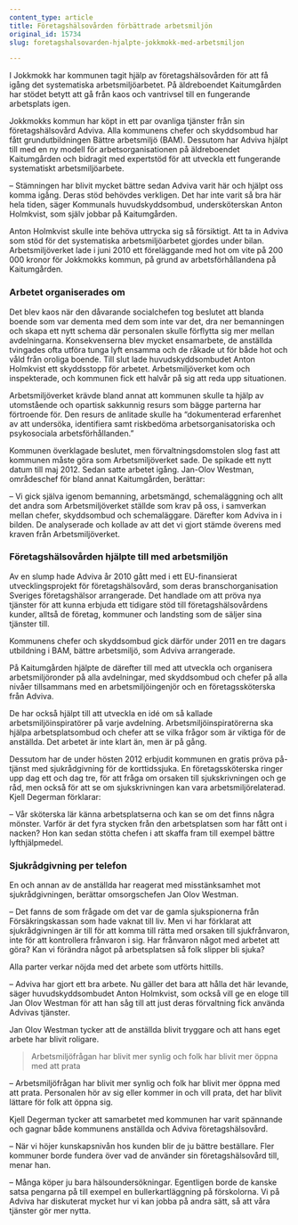 ```yaml
---
content_type: article
title: Företagshälsovården förbättrade arbetsmiljön
original_id: 15734
slug: foretagshalsovarden-hjalpte-jokkmokk-med-arbetsmiljon

---
```


I Jokkmokk har kommunen tagit hjälp av företagshälsovården för att få igång det systematiska arbetsmiljöarbetet. På äldreboendet Kaitumgården har stödet betytt att gå från kaos och vantrivsel till en fungerande arbetsplats igen.

Jokkmokks kommun har köpt in ett par ovanliga tjänster från sin företagshälsovård Adviva. Alla kommunens chefer och skyddsombud har fått grundutbildningen Bättre arbetsmiljö (BAM). Dessutom har Adviva hjälpt till med en ny modell för arbetsorganisationen på äldreboendet Kaitumgården och bidragit med expertstöd för att utveckla ett fungerande systematiskt arbetsmiljöarbete.

– Stämningen har blivit mycket bättre sedan Adviva varit här och hjälpt oss komma igång. Deras stöd behövdes verkligen. Det har inte varit så bra här hela tiden, säger Kommunals huvudskyddsombud, undersköterskan Anton Holmkvist, som själv jobbar på Kaitumgården.

Anton Holmkvist skulle inte behöva uttrycka sig så försiktigt. Att ta in Adviva som stöd för det systematiska arbetsmiljöarbetet gjordes under bilan. Arbetsmiljöverket lade i juni 2010 ett föreläggande med hot om vite på 200 000 kronor för Jokkmokks kommun, på grund av arbetsförhållandena på Kaitumgården.

### Arbetet organiserades om

Det blev kaos när den dåvarande socialchefen tog beslutet att blanda boende som var dementa med dem som inte var det, dra ner bemanningen och skapa ett nytt schema där personalen skulle förflytta sig mer mellan avdelningarna. Konsekvenserna blev mycket ensamarbete, de anställda tvingades ofta utföra tunga lyft ensamma och de råkade ut för både hot och våld från oroliga boende. Till slut lade huvudskyddsombudet Anton Holmkvist ett skyddsstopp för arbetet. Arbetsmiljöverket kom och inspekterade, och kommunen fick ett halvår på sig att reda upp situationen.

Arbetsmiljöverket krävde bland annat att kommunen skulle ta hjälp av utomstående och opartisk sakkunnig resurs som bägge parterna har förtroende för. Den resurs de anlitade skulle ha “dokumenterad erfarenhet av att undersöka, identifiera samt riskbedöma arbetsorganisatoriska och psykosociala arbetsförhållanden.”

Kommunen överklagade beslutet, men förvaltningsdomstolen slog fast att kommunen måste göra som Arbetsmiljöverket sade. De spikade ett nytt datum till maj 2012. Sedan satte arbetet igång. Jan-Olov Westman, områdeschef för bland annat Kaitumgården, berättar:

– Vi gick själva igenom bemanning, arbetsmängd, schemaläggning och allt det andra som Arbetsmiljöverket ställde som krav på oss, i samverkan mellan chefer, skyddsombud och schemaläggare. Därefter kom Adviva in i bilden. De analyserade och kollade av att det vi gjort stämde överens med kraven från Arbetsmiljöverket.

### Företagshälsovården hjälpte till med arbetsmiljön

Av en slump hade Adviva år 2010 gått med i ett EU-finansierat utvecklingsprojekt för företagshälsovård, som deras branschorganisation Sveriges företagshälsor arrangerade. Det handlade om att pröva nya tjänster för att kunna erbjuda ett tidigare stöd till företagshälsovårdens kunder, alltså de företag, kommuner och landsting som de säljer sina tjänster till.

Kommunens chefer och skyddsombud gick därför under 2011 en tre dagars utbildning i BAM, bättre arbetsmiljö, som Adviva arrangerade.

På Kaitumgården hjälpte de därefter till med att utveckla och organisera arbetsmiljöronder på alla avdelningar, med skyddsombud och chefer på alla nivåer tillsammans med en arbetsmiljöingenjör och en företagssköterska från Adviva.

De har också hjälpt till att utveckla en idé om så kallade arbetsmiljöinspiratörer på varje avdelning. Arbetsmiljöinspiratörerna ska hjälpa arbetsplatsombud och chefer att se vilka frågor som är viktiga för de anställda. Det arbetet är inte klart än, men är på gång.

Dessutom har de under hösten 2012 erbjudit kommunen en gratis pröva på-tjänst med sjukrådgivning för de korttidssjuka. En företagssköterska ringer upp dag ett och dag tre, för att fråga om orsaken till sjukskrivningen och ge råd, men också för att se om sjukskrivningen kan vara arbetsmiljörelaterad. Kjell Degerman förklarar:

– Vår sköterska lär känna arbetsplatserna och kan se om det finns några mönster. Varför är det fyra stycken från den arbetsplatsen som har fått ont i nacken? Hon kan sedan stötta chefen i att skaffa fram till exempel bättre lyfthjälpmedel.

### Sjukrådgivning per telefon

En och annan av de anställda har reagerat med misstänksamhet mot sjukrådgivningen, berättar omsorgschefen Jan Olov Westman.

– Det fanns de som frågade om det var de gamla sjukspionerna från Försäkringskassan som hade vaknat till liv. Men vi har förklarat att sjukrådgivningen är till för att komma till rätta med orsaken till sjukfrånvaron, inte för att kontrollera frånvaron i sig. Har frånvaron något med arbetet att göra? Kan vi förändra något på arbetsplatsen så folk slipper bli sjuka?

Alla parter verkar nöjda med det arbete som utförts hittills.

– Adviva har gjort ett bra arbete. Nu gäller det bara att hålla det här levande, säger huvudskyddsombudet Anton Holmkvist, som också vill ge en eloge till Jan Olov Westman för att han såg till att just deras förvaltning fick använda Advivas tjänster.

Jan Olov Westman tycker att de anställda blivit tryggare och att hans eget arbete har blivit roligare.

> Arbetsmiljöfrågan har blivit mer synlig och folk har blivit mer öppna med att prata

– Arbetsmiljöfrågan har blivit mer synlig och folk har blivit mer öppna med att prata. Personalen hör av sig eller kommer in och vill prata, det har blivit lättare för folk att öppna sig.

Kjell Degerman tycker att samarbetet med kommunen har varit spännande och gagnar både kommunens anställda och Adviva företagshälsovård.

– När vi höjer kunskapsnivån hos kunden blir de ju bättre beställare. Fler kommuner borde fundera över vad de använder sin företagshälsovård till, menar han.

– Många köper ju bara hälsoundersökningar. Egentligen borde de kanske satsa pengarna på till exempel en bullerkartläggning på förskolorna. Vi på Adviva har diskuterat mycket hur vi kan jobba på andra sätt, så att våra tjänster gör mer nytta.

